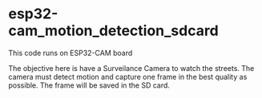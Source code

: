 # esp32-cam_motion_detection_sdcard

This code runs on ESP32-CAM board

The objective here is have a Surveilance Camera to watch the streets. The camera must detect motion and capture one frame in the best quality as possible. The frame will be saved in the SD card.

